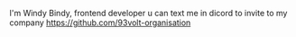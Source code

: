 I'm Windy Bindy, frontend developer
u can text me in dicord to invite to my company https://github.com/93volt-organisation
